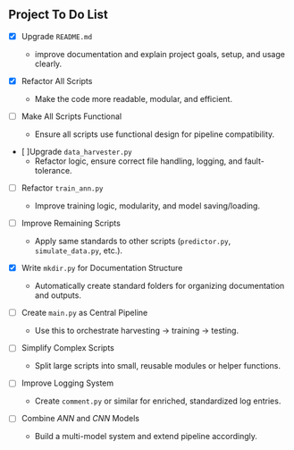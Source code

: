 ## Project To Do List
- [x] Upgrade `README.md`
    - improve documentation and explain project goals, setup, and usage clearly.

- [x] Refactor All Scripts
    - Make the code more readable, modular, and efficient.

- [ ] Make All Scripts Functional
    - Ensure all scripts use functional design for pipeline compatibility.

- [ ]Upgrade `data_harvester.py`
    - Refactor logic, ensure correct file handling, logging, and fault-tolerance.

- [ ] Refactor `train_ann.py`
    - Improve training logic, modularity, and model saving/loading.

- [ ] Improve Remaining Scripts
    - Apply same standards to other scripts (`predictor.py`, `simulate_data.py`, etc.).

- [x] Write `mkdir.py` for Documentation Structure
    - Automatically create standard folders for organizing documentation and outputs.

- [ ] Create `main.py` as Central Pipeline
    - Use this to orchestrate harvesting → training → testing.

- [ ] Simplify Complex Scripts
    - Split large scripts into small, reusable modules or helper functions.

- [ ] Improve Logging System
    - Create `comment.py` or similar for enriched, standardized log entries.

- [ ] Combine *ANN* and *CNN* Models
    - Build a multi-model system and extend pipeline accordingly.
